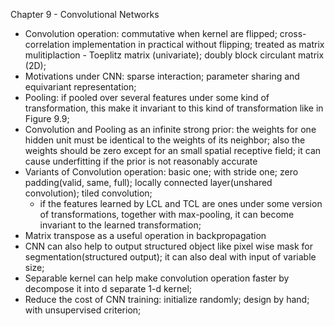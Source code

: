 Chapter 9 - Convolutional Networks
- Convolution operation: commutative when kernel are flipped; cross-correlation implementation in practical without flipping; treated as matrix mulitiplaction - Toeplitz matrix (univariate); doubly block circulant matrix (2D);
- Motivations under CNN: sparse interaction; parameter sharing and equivariant representation;
- Pooling: if pooled over several features under some kind of transformation, this make it invariant to this kind of transformation like in Figure 9.9; 
- Convolution and Pooling as an infinite strong prior: the weights for one hidden unit must be identical to the weights of its neighbor; also the weights should be zero except for an small spatial receptive field; it can cause underfitting if the prior is not reasonably accurate
- Variants of Convolution operation: basic one; with stride one; zero padding(valid, same, full); locally connected layer(unshared convolution); tiled convolution; 
  - if the features learned by LCL and TCL are ones under some version of transformations, together with max-pooling, it can become invariant to the learned transformation;
- Matrix transpose as a useful operation in backpropagation
- CNN can also help to output structured object like pixel wise mask for segmentation(structured output); it can also deal with input of variable size;
- Separable kernel can help make convolution operation faster by decompose it into d separate 1-d kernel;
- Reduce the cost of CNN training: initialize randomly; design by hand; with unsupervised criterion;
